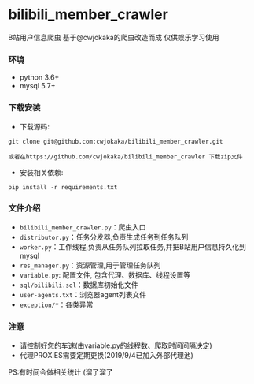 # bilibili_member_crawler 
B站用户信息爬虫 基于@cwjokaka的爬虫改造而成
仅供娱乐学习使用

### 环境
* python 3.6+
* mysql 5.7+

### 下载安装

* 下载源码:

```shell
git clone git@github.com:cwjokaka/bilibili_member_crawler.git

或者在https://github.com/cwjokaka/bilibili_member_crawler 下载zip文件
```

* 安装相关依赖:

```shell
pip install -r requirements.txt
```

### 文件介绍
* `bilibili_member_crawler.py`：爬虫入口
* `distributor.py`：任务分发器,负责生成任务到任务队列
* `worker.py`：工作线程,负责从任务队列拉取任务,并把B站用户信息持久化到mysql
* `res_manager.py`：资源管理,用于管理任务队列
* `variable.py`: 配置文件, 包含代理、数据库、线程设置等
* `sql/bilibili.sql`：数据库初始化文件
* `user-agents.txt`：浏览器agent列表文件
* `exception/*`：各类异常

### 注意
* 请控制好您的车速(由variable.py的线程数、爬取时间间隔决定)
* 代理PROXIES需要定期更换(2019/9/4已加入外部代理池)


PS:有时间会做相关统计 (溜了溜了
